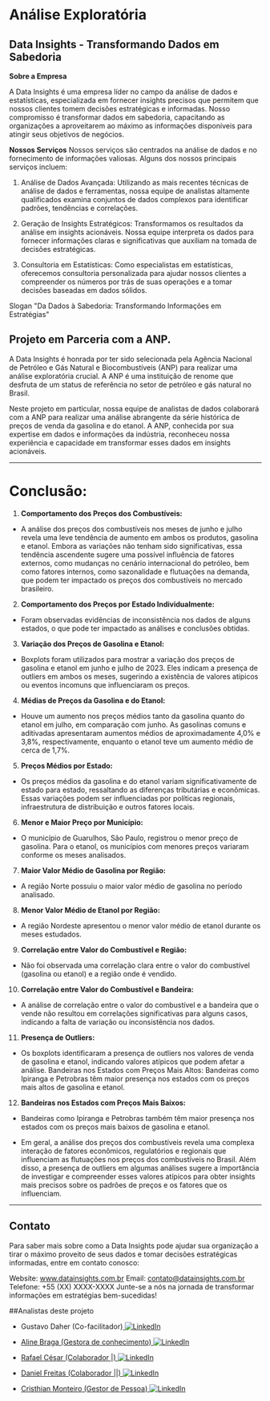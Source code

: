 # Análise Exploratória
## Data Insights - Transformando Dados em Sabedoria

**Sobre a Empresa**

A Data Insights é uma empresa líder no campo da análise de dados e estatísticas, especializada em fornecer insights precisos que permitem que nossos clientes tomem decisões estratégicas e informadas. Nosso compromisso é transformar dados em sabedoria, capacitando as organizações a aproveitarem ao máximo as informações disponíveis para atingir seus objetivos de negócios.

**Nossos Serviços**
Nossos serviços são centrados na análise de dados e no fornecimento de informações valiosas. Alguns dos nossos principais serviços incluem:

1. Análise de Dados Avançada: Utilizando as mais recentes técnicas de análise de dados e ferramentas, nossa equipe de analistas altamente qualificados examina conjuntos de dados complexos para identificar padrões, tendências e correlações.

2. Geração de Insights Estratégicos: Transformamos os resultados da análise em insights acionáveis. Nossa equipe interpreta os dados para fornecer informações claras e significativas que auxiliam na tomada de decisões estratégicas.

3. Consultoria em Estatísticas: Como especialistas em estatísticas, oferecemos consultoria personalizada para ajudar nossos clientes a compreender os números por trás de suas operações e a tomar decisões baseadas em dados sólidos.

Slogan
"Da Dados à Sabedoria: Transformando Informações em Estratégias"

## Projeto em Parceria com a ANP.

A Data Insights é honrada por ter sido selecionada pela Agência Nacional de Petróleo e Gás Natural e Biocombustíveis (ANP) para realizar uma análise exploratória crucial. A ANP é uma instituição de renome que desfruta de um status de referência no setor de petróleo e gás natural no Brasil.

Neste projeto em particular, nossa equipe de analistas de dados colaborará com a ANP para realizar uma análise abrangente da série histórica de preços de venda da gasolina e do etanol. A ANP, conhecida por sua expertise em dados e informações da indústria, reconheceu nossa experiência e capacidade em transformar esses dados em insights acionáveis.

---

# Conclusão:

1. **Comportamento dos Preços dos Combustíveis:**

* A análise dos preços dos combustíveis nos meses de junho e julho revela uma leve tendência de aumento em ambos os produtos, gasolina e etanol. Embora as variações não tenham sido significativas, essa tendência ascendente sugere uma possível influência de fatores externos, como mudanças no cenário internacional do petróleo, bem como fatores internos, como sazonalidade e flutuações na demanda, que podem ter impactado os preços dos combustíveis no mercado brasileiro.

2. **Comportamento dos Preços por Estado Individualmente:**

* Foram observadas evidências de inconsistência nos dados de alguns estados, o que pode ter impactado as análises e conclusões obtidas.

3. **Variação dos Preços de Gasolina e Etanol:**

* Boxplots foram utilizados para mostrar a variação dos preços de gasolina e etanol em junho e julho de 2023. Eles indicam a presença de outliers em ambos os meses, sugerindo a existência de valores atípicos ou eventos incomuns que influenciaram os preços.

4. **Médias de Preços da Gasolina e do Etanol:**

* Houve um aumento nos preços médios tanto da gasolina quanto do etanol em julho, em comparação com junho. As gasolinas comuns e aditivadas apresentaram aumentos médios de aproximadamente 4,0% e 3,8%, respectivamente, enquanto o etanol teve um aumento médio de cerca de 1,7%.

5. **Preços Médios por Estado:**

* Os preços médios da gasolina e do etanol variam significativamente de estado para estado, ressaltando as diferenças tributárias e econômicas. Essas variações podem ser influenciadas por políticas regionais, infraestrutura de distribuição e outros fatores locais.

6. **Menor e Maior Preço por Município:**

* O município de Guarulhos, São Paulo, registrou o menor preço de gasolina. Para o etanol, os municípios com menores preços variaram conforme os meses analisados.

7. **Maior Valor Médio de Gasolina por Região:**

* A região Norte possuiu o maior valor médio de gasolina no período analisado.

8. **Menor Valor Médio de Etanol por Região:**

* A região Nordeste apresentou o menor valor médio de etanol durante os meses estudados.

9. **Correlação entre Valor do Combustível e Região:**

* Não foi observada uma correlação clara entre o valor do combustível (gasolina ou etanol) e a região onde é vendido.

10. **Correlação entre Valor do Combustível e Bandeira:**

* A análise de correlação entre o valor do combustível e a bandeira que o vende não resultou em correlações significativas para alguns casos, indicando a falta de variação ou inconsistência nos dados.

11. **Presença de Outliers:**

* Os boxplots identificaram a presença de outliers nos valores de venda de gasolina e etanol, indicando valores atípicos que podem afetar a análise.
Bandeiras nos Estados com Preços Mais Altos:
Bandeiras como Ipiranga e Petrobras têm maior presença nos estados com os preços mais altos de gasolina e etanol.

12. **Bandeiras nos Estados com Preços Mais Baixos:**

* Bandeiras como Ipiranga e Petrobras também têm maior presença nos estados com os preços mais baixos de gasolina e etanol.

- Em geral, a análise dos preços dos combustíveis revela uma complexa interação de fatores econômicos, regulatórios e regionais que influenciam as flutuações nos preços dos combustíveis no Brasil. Além disso, a presença de outliers em algumas análises sugere a importância de investigar e compreender esses valores atípicos para obter insights mais precisos sobre os padrões de preços e os fatores que os influenciam.

---
## Contato
Para saber mais sobre como a Data Insights pode ajudar sua organização a tirar o máximo proveito de seus dados e tomar decisões estratégicas informadas, entre em contato conosco:

Website: www.datainsights.com.br
Email: contato@datainsights.com.br
Telefone: +55 (XX) XXXX-XXXX
Junte-se a nós na jornada de transformar informações em estratégias bem-sucedidas!

##Analistas deste projeto 

- Gustavo Daher (Co-facilitador)<a href="https://www.linkedin.com/in/gustavo-daher-/">
        <img src="https://img.shields.io/badge/LinkedIn-blue?style=flat-square&logo=linkedin" alt="LinkedIn">

- Aline Braga (Gestora de conhecimento)<a href="https://www.linkedin.com/in/alinebozollan/">
        <img src="https://img.shields.io/badge/LinkedIn-blue?style=flat-square&logo=linkedin" alt="LinkedIn">

- Rafael César (Colaborador |)<a href="https://www.linkedin.com/in/rafael-data-analyst/LinkedIn-blue?style=flat-square&logo=linkedin">
        <img src="https://img.shields.io/badge/LinkedIn-blue?style=flat-square&logo=linkedin" alt="LinkedIn">

- Daniel Freitas (Colaborador ||)<a href="https://www.linkedin.com/in/daniel-freitas-aa0b5a175/">
        <img src="https://img.shields.io/badge/LinkedIn-blue?style=flat-square&logo=linkedin" alt="LinkedIn">

- Cristhian Monteiro (Gestor de Pessoa)<a href="https://www.linkedin.com/in/cristhian-monteiro/">
        <img src="https://img.shields.io/badge/LinkedIn-blue?style=flat-square&logo=linkedin" alt="LinkedIn">

